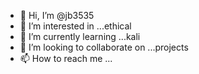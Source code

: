 - 👋 Hi, I’m @jb3535
- 👀 I’m interested in ...ethical
- 🌱 I’m currently learning ...kali
- 💞️ I’m looking to collaborate on ...projects
- 📫 How to reach me ...

<!---
jb3535/jb3535 is a ✨ special ✨ repository because its `README.md` (this file) appears on your GitHub profile.
You can click the Preview link to take a look at your changes.
--->

